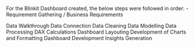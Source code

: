 For the Blinkit Dashboard created, the below steps were followed in order: -Requirement Gathering / Business Requirements

Data Walkthrough
Data Connection
Data Cleaning
Data Modelling
Data Processing
DAX Calculations
Dashboard Layouting
Development of Charts and Formatting
Dashboard Development
Insights Generation
